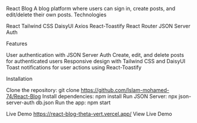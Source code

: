 React Blog
A blog platform where users can sign in, create posts, and edit/delete their own posts.
Technologies

React
Tailwind CSS
DaisyUI
Axios
React-Toastify
React Router
JSON Server Auth

Features

User authentication with JSON Server Auth
Create, edit, and delete posts for authenticated users
Responsive design with Tailwind CSS and DaisyUI
Toast notifications for user actions using React-Toastify

Installation

Clone the repository: git clone https://github.com/Islam-mohamed-74/React-Blog
Install dependencies: npm install
Run JSON Server: npx json-server-auth db.json
Run the app: npm start

Live Demo https://react-blog-theta-vert.vercel.app/
View Live Demo 
